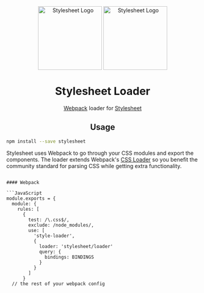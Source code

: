 <div align="center" href="">
    <img height="167" src="https://cdn.rawgit.com/500tech/stylesheet/master/assets/stylesheet.svg" alt="Stylesheet Logo" align="center" />
    <img width="167" src="https://cdn.rawgit.com/500tech/stylesheet/master/assets/webpack.svg" alt="Stylesheet Logo" align="center" />
<h1>Stylesheet Loader</h1>
<p><a href="https://webpack.js.org">Webpack</a> loader for <a href="https://github.com/500tech/stylesheet">Stylesheet</a></p>
</div>

<h2 align="center">Usage</h2>

```bash
npm install --save stylesheet
```

Stylesheet uses Webpack to go through your CSS modules and export the components. The loader extends Webpack's [CSS Loader] so you benefit the community standard for parsing CSS while getting extra functionality.

```

#### Webpack

```JavaScript
module.exports = {
  module: {
    rules: [
      {
        test: /\.css$/,
        exclude: /node_modules/,
        use: [
          'style-loader',
          {
            loader: 'stylesheet/loader'
            query: {
              bindings: BINDINGS
            }
          }
        ]
      }
  // the rest of your webpack config
```
[CSS Loader]: (https://github.com/webpack-contrib/css-loader)
